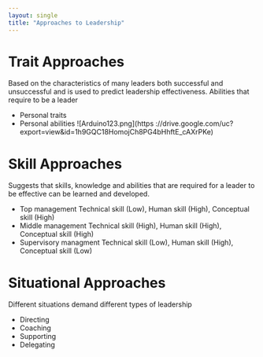 ```yaml
---
layout: single
title: "Approaches to Leadership"
---
```


# Trait Approaches
Based on the characteristics of many leaders both successful and unsuccessful and is used to predict leadership effectiveness.
Abilities that require to be a leader
* Personal traits
* Personal abilities
![Arduino123.png](https ://drive.google.com/uc?export=view&id=1h9GQC18HomojCh8PG4bHhftE_cAXrPKe)

# Skill Approaches
Suggests that skills, knowledge and abilities that are required for a leader to be effective can be learned and developed.
* Top management
Technical skill (Low), Human skill (High), Conceptual skill (High)
* Middle management
Technical skill (High), Human skill (High), Conceptual skill (High)
* Supervisory managment 
Technical skill (Low), Human skill (High), Conceptual skill (Low)

# Situational Approaches
Different situations demand different types of leadership
* Directing
* Coaching
* Supporting
* Delegating 

